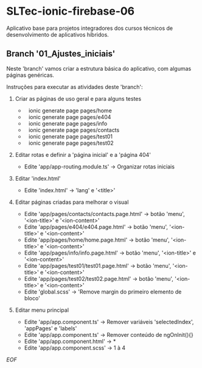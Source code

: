 # SLTec-ionic-firebase-06

Aplicativo base para projetos integradores dos cursos técnicos de desenvolvimento de aplicativos híbridos.

## Branch '01_Ajustes_iniciais'

Neste 'branch' vamos criar a estrutura básica do aplicativo, com algumas páginas genéricas.

Instruções para executar as atividades deste 'branch':

1) Criar as páginas de uso geral e para alguns testes

    - ` ` ionic generate page pages/home ` `
    - ` ` ionic generate page pages/e404 ` `
    - ` ` ionic generate page pages/info ` `
    - ` ` ionic generate page pages/contacts ` `
    - ` ` ionic generate page pages/test01 ` `
    - ` ` ionic generate page pages/test02 ` `
2) Editar rotas e definir a 'página inicial' e a 'página 404'

    - Edite 'app/app-routing.module.ts' &rarr; Organizar rotas iniciais

3) Editar 'index.html'

    - Edite 'index.html' &rarr; 'lang' e '&lt;title&gt;'

4) Editar páginas criadas para melhorar o visual

    - Edite 'app/pages/contacts/contacts.page.html' &rarr; botão 'menu', '&lt;ion-title&gt;' e '&lt;ion-content&gt;'
    - Edite 'app/pages/e404/e404.page.html' &rarr; botão 'menu', '&lt;ion-title&gt;' e '&lt;ion-content&gt;'
    - Edite 'app/pages/home/home.page.html' &rarr; botão 'menu', '&lt;ion-title&gt;' e '&lt;ion-content&gt;'
    - Edite 'app/pages/info/info.page.html' &rarr; botão 'menu', '&lt;ion-title&gt;' e '&lt;ion-content&gt;'
    - Edite 'app/pages/test01/test01.page.html' &rarr; botão 'menu', '&lt;ion-title&gt;' e '&lt;ion-content&gt;'
    - Edite 'app/pages/test02/test02.page.html' &rarr; botão 'menu', '&lt;ion-title&gt;' e '&lt;ion-content&gt;'
    - Edite 'global.scss' &rarr; 'Remove margin do primeiro elemento de bloco'

5) Editar menu principal

    - Edite 'app/app.component.ts' &rarr; Remover variáveis 'selectedIndex', 'appPages' e 'labels'
    - Edite 'app/app.component.ts' &rarr; Remover conteúdo de ngOnInit(){}
    - Edite 'app/app.component.html' &rarr; *
    - Edite 'app/app.component.scss' &rarr; 1 à 4

*EOF*
